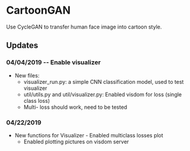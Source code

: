# CartoonGAN

Use CycleGAN to transfer human face image into cartoon style. 


## Updates
### 04/04/2019 -- Enable visualizer
- New files:
	- visualizer_run.py: a simple CNN classification model, used to test visualizer
	- util/utils.py and util/visualizer.py: Enabled visdom for loss (single class loss)
	- Multi- loss should work, need to be tested
### 04/22/2019 
- New functions for Visualizer
        - Enabled multiclass losses plot
	- Enabled plotting pictures on visdom server
